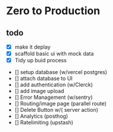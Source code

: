 # Zero to Production

## todo

- [x] make it deplay
- [x] scaffold basic ui with mock data
- [x] Tidy up buid process
- [] setup database (w/vercel postgres)
- [] attach database to UI
- [] add authentication (w/Clerck)
- [] add image upload
- [] Error Management (w/sentry)
- [] Routing/image page (parallel route)
- [] Delete Button w/( server action)
- [] Analytics (posthog)
- [] Ratelimiting (upstash)
